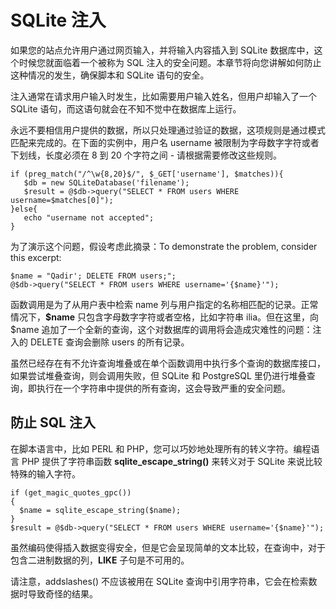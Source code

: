 
# SQLite 注入

如果您的站点允许用户通过网页输入，并将输入内容插入到 SQLite 数据库中，这个时候您就面临着一个被称为 SQL 注入的安全问题。本章节将向您讲解如何防止这种情况的发生，确保脚本和 SQLite 语句的安全。

注入通常在请求用户输入时发生，比如需要用户输入姓名，但用户却输入了一个 SQLite 语句，而这语句就会在不知不觉中在数据库上运行。

永远不要相信用户提供的数据，所以只处理通过验证的数据，这项规则是通过模式匹配来完成的。在下面的实例中，用户名 username 被限制为字母数字字符或者下划线，长度必须在 8 到 20 个字符之间 - 请根据需要修改这些规则。

```
if (preg_match("/^\w{8,20}$/", $_GET['username'], $matches)){
   $db = new SQLiteDatabase('filename');
   $result = @$db->query("SELECT * FROM users WHERE username=$matches[0]");
}else{
   echo "username not accepted";
}

```

为了演示这个问题，假设考虑此摘录：To demonstrate the problem, consider this excerpt:

```
$name = "Qadir'; DELETE FROM users;";
@$db->query("SELECT * FROM users WHERE username='{$name}'");

```

函数调用是为了从用户表中检索 name 列与用户指定的名称相匹配的记录。正常情况下，**$name** 只包含字母数字字符或者空格，比如字符串 ilia。但在这里，向 $name 追加了一个全新的查询，这个对数据库的调用将会造成灾难性的问题：注入的 DELETE 查询会删除 users 的所有记录。

虽然已经存在有不允许查询堆叠或在单个函数调用中执行多个查询的数据库接口，如果尝试堆叠查询，则会调用失败，但 SQLite 和 PostgreSQL 里仍进行堆叠查询，即执行在一个字符串中提供的所有查询，这会导致严重的安全问题。

## 防止 SQL 注入

在脚本语言中，比如 PERL 和 PHP，您可以巧妙地处理所有的转义字符。编程语言 PHP 提供了字符串函数 **sqlite_escape_string()** 来转义对于 SQLite 来说比较特殊的输入字符。

```
if (get_magic_quotes_gpc()) 
{
  $name = sqlite_escape_string($name);
}
$result = @$db->query("SELECT * FROM users WHERE username='{$name}'");

```

虽然编码使得插入数据变得安全，但是它会呈现简单的文本比较，在查询中，对于包含二进制数据的列，**LIKE** 子句是不可用的。

请注意，addslashes() 不应该被用在 SQLite 查询中引用字符串，它会在检索数据时导致奇怪的结果。

